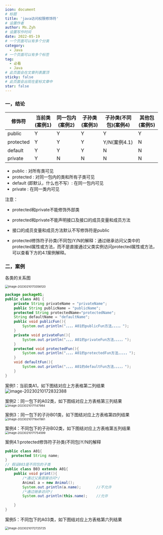```yaml
---
icon: document
# 标题
title: 'java访问权限修饰符'
# 设置作者
author: Ms.Zyh
# 设置写作时间
date: 2022-05-19
# 一个页面可以有多个分类
category:
  - Java
# 一个页面可以有多个标签
tag:
  - 必看
  - Java
# 此页面会在文章列表置顶
sticky: false
# 此页面会出现在星标文章中
star: false
---
```






### 一，结论

| 修饰符    | 当前类(案例1) | 同一包内(案例2) | 子孙类(案例3) | 子孙类(不同包)(案例4) | 其他包(案例5) |
| --------- | ------------- | --------------- | ------------- | --------------------- | ------------- |
| public    | Y             | Y               | Y             | Y                     | Y             |
| protected | Y             | Y               | Y             | Y/N(案例4.1)          | N             |
| default   | Y             | Y               | Y             | N                     | N             |
| private   | Y             | N               | N             | N                     | N             |

- public : 对所有类可见
- protected : 对同一包内的类和所有子类可见
- default (即默认，什么也不写）: 在同一包内可见
- private : 在同一类内可见

注意：

- protected和private不能修饰外部类
- protected和private不能声明接口及接口的成员变量和成员方法
- 接口的成员变量和成员方法默认不写修饰符是public

- protected修饰符子孙类(不同包)Y/N的解释：通过继承访问父类中的protected属性或方法，而不是直接通过父类实例访问protected属性或方法，可以查看下方的4.1案例解释。

### 二，案例

各类的关系图

<img src="http://img.zouyh.top/article-img/20240917134938103.png" alt="image-20230210173356120" style="zoom:67%;" />


```java
package package01;
public class A01 {
    private String privateName = "privateName";
    public String publicName = "publicName";
    protected String protectedName="protectedName";
    String defaultName = "defaultName";
    public void publicFun(){
        System.out.println("，，，，A01的publicFun方法，，，，，");
    }
    private void privateFun(){
        System.out.println("，，，，A01的privateFun方法，，，，，");
    }
    protected void protectedFun(){
        System.out.println("，，，，A01的protectedFun方法，，，，，");
    }
    void defaultFun(){
        System.out.println("，，，，A01的defaultFun方法，，，，，");
    }
}
```

案例1：当前类A1，如下图结对应上方表格第二列结果
![image-20230210172832388](http://img.zouyh.top/article-img/20240917134940108.png)

案例2：同一包下的A02类，如下图结对应上方表格第三列结果
<img src="http://img.zouyh.top/article-img/20240917134939104.png" alt="image-20230210171147984" style="zoom:67%;" />



案例3：同一包下的子孙B01类，如下图结对应上方表格第四列结果
<img src="http://img.zouyh.top/article-img/20240917134939105.png" alt="image-20230210171647861" style="zoom: 67%;" />



案例4：不同包下的子孙B02类，如下图结对应上方表格第五列结果
<img src="http://img.zouyh.top/article-img/20240917134939106.png" alt="image-20230210171754599" style="zoom:67%;" />



案例4.1:protected修饰符子孙类(不同包)Y/N的解释

```java
public class A01{    
   protected String name;    
}
// 假设B03是不同包的子类
public class B03 extends A01{
    public void print(){
        /*通过父类直接访问*/
        Animal a = new Animal();
        System.out.println(a.name);       //不允许
        /*通过继承访问*/        
        System.out.println(this.name);    //允许
        
    }
}
```

案例5：不同包下的A03类，如下图结对应上方表格第六列结果

<img src="http://img.zouyh.top/article-img/20240917134939107.png" alt="image-20230210172725725" style="zoom:67%;" />
